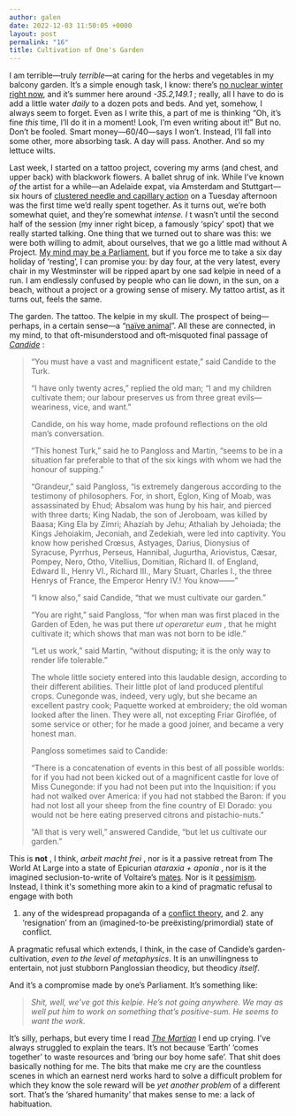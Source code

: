 ```yaml
---
author: galen
date: 2022-12-03 11:50:05 +0000
layout: post
permalink: "16"
title: Cultivation of One's Garden
---
```



I am terrible—truly _terrible_—at caring for the herbs and vegetables in my balcony garden. It’s a simple enough task, I know: there’s [no nuclear winter right now](https://allfed.info/resilient-foods/catastrophic-risks-to-food), and it’s summer here around _-35.2,149.1_ ; really, all I have to do is add a little water _daily_ to a dozen pots and beds. And yet, somehow, I always seem to forget. Even as I write this, a part of me is thinking “Oh, it’s fine _this_ time, I’ll do it in a moment! Look, I’m even writing about it!” But no. Don’t be fooled. Smart money—60/40—says I won’t. Instead, I’ll fall into some other, more absorbing task. A day will pass. Another. And so my lettuce wilts.

Last week, I started on a tattoo project, covering my arms (and chest, and upper back) with blackwork flowers. A ballet shrug of ink. While I’ve known _of_ the artist for a while—an Adelaide expat, via Amsterdam and Stuttgart—six hours of [clustered needle and capillary action](https://youtu.be/kxLoycj4pJY?t=76) on a Tuesday afternoon was the first time we’d really spent together. As it turns out, we’re both somewhat quiet, and they’re somewhat _intense. I_ t wasn’t until the second half of the session (my inner right bicep, a famously ‘spicy’ spot) that we really started talking. One thing that we turned out to share was this: we were both willing to admit, about ourselves, that we go a little mad without A Project. [My mind may be a Parliament](https://angst.blog/3), but if you force me to take a six day holiday of ‘resting’, I can promise you: by day four, at the very latest, every chair in my Westminster will be ripped apart by one sad kelpie in need of a run. I am endlessly confused by people who can lie down, in the sun, on a beach, without a project or a growing sense of misery. My tattoo artist, as it turns out, feels the same.

The garden. The tattoo. The kelpie in my skull. The prospect of being—perhaps, in a certain sense—a “[naïve animal](https://angst.blog/15)”. All these are connected, in my mind, to that oft-misunderstood and oft-misquoted final passage of _[Candide](https://en.wikipedia.org/wiki/Candide)_ :

> “You must have a vast and magnificent estate,” said Candide to the Turk.
>
> “I have only twenty acres,” replied the old man; “I and my children cultivate them; our labour preserves us from three great evils—weariness, vice, and want.”
>
> Candide, on his way home, made profound reflections on the old man’s conversation.
>
> “This honest Turk,” said he to Pangloss and Martin, “seems to be in a situation far preferable to that of the six kings with whom we had the honour of supping.”
>
> “Grandeur,” said Pangloss, “is extremely dangerous according to the testimony of philosophers. For, in short, Eglon, King of Moab, was assassinated by Ehud; Absalom was hung by his hair, and pierced with three darts; King Nadab, the son of Jeroboam, was killed by Baasa; King Ela by Zimri; Ahaziah by Jehu; Athaliah by Jehoiada; the Kings Jehoiakim, Jeconiah, and Zedekiah, were led into captivity. You know how perished Crœsus, Astyages, Darius, Dionysius of Syracuse, Pyrrhus, Perseus, Hannibal, Jugurtha, Ariovistus, Cæsar, Pompey, Nero, Otho, Vitellius, Domitian, Richard II. of England, Edward II., Henry VI., Richard III., Mary Stuart, Charles I., the three Henrys of France, the Emperor Henry IV.! You know——”
>
> “I know also,” said Candide, “that we must cultivate our garden.”
>
> “You are right,” said Pangloss, “for when man was first placed in the Garden of Eden, he was put there _ut operaretur eum_ , that he might cultivate it; which shows that man was not born to be idle.”
>
> “Let us work,” said Martin, “without disputing; it is the only way to render life tolerable.”
>
> The whole little society entered into this laudable design, according to their different abilities. Their little plot of land produced plentiful crops. Cunegonde was, indeed, very ugly, but she became an excellent pastry cook; Paquette worked at embroidery; the old woman looked after the linen. They were all, not excepting Friar Giroflée, of some service or other; for he made a good joiner, and became a very honest man.
>
> Pangloss sometimes said to Candide:
>
> “There is a concatenation of events in this best of all possible worlds: for if you had not been kicked out of a magnificent castle for love of Miss Cunegonde: if you had not been put into the Inquisition: if you had not walked over America: if you had not stabbed the Baron: if you had not lost all your sheep from the fine country of El Dorado: you would not be here eating preserved citrons and pistachio-nuts.”
>
> “All that is very well,” answered Candide, “but let us cultivate our garden.”

This is **not** , I think, _arbeit macht frei_ , nor is it a passive retreat from The World At Large into a state of Epicurian _ataraxia + aponia_ , nor is it the imagined seclusion-to-write of Voltaire’s [mates](https://en.wikipedia.org/wiki/Encyclop%C3%A9distes). Nor is it [pessimism](http://worldcat.org/isbn/9781912248193). Instead, I think it's something more akin to a kind of pragmatic refusal to engage with both

  1. any of the widespread propaganda of a [conflict theory](https://slatestarcodex.com/2018/01/24/conflict-vs-mistake/), and   2. any ‘resignation’ from an (imagined-to-be preëxisting/primordial) state of conflict.

A pragmatic refusal which extends, I think, in the case of Candide’s garden- cultivation, _even to the level of metaphysics_. It is an unwillingness to entertain, not just stubborn Panglossian theodicy, but theodicy _itself_.

And it’s a compromise made by one’s Parliament. It’s something like:

>  _Shit, well, we’ve got this kelpie. He’s not going anywhere. We may as well put him to work on something that’s positive-sum. He seems to want the work._

It’s silly, perhaps, but every time I read _[The Martian](http://worldcat.org/isbn/9780804139021)_ I end up crying. I’ve always struggled to explain the tears. It’s not because ‘Earth’ ‘comes together’ to waste resources and ‘bring our boy home safe’. That shit does basically nothing for me. The bits that make me cry are the countless scenes in which an earnest nerd works hard to solve a difficult problem for which they know the sole reward will be _yet another problem_ of a different sort. That’s the ‘shared humanity’ that makes sense to me: a lack of habituation.

